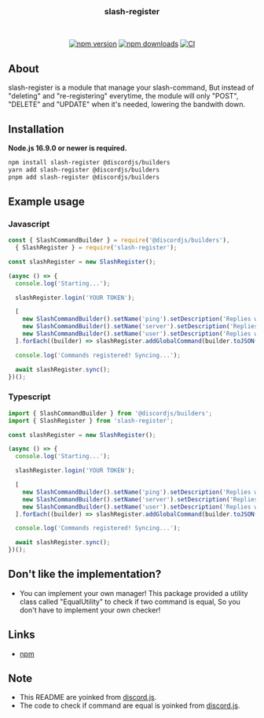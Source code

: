 <div align="center">
  <br/>
    <h3>slash-register</h3>
  <br/>
  <p>
    <a href="https://www.npmjs.com/package/slash-register"><img src="https://img.shields.io/npm/v/slash-register.svg?maxAge=3600" alt="npm version"/></a>
    <a href="https://www.npmjs.com/package/slash-register"><img src="https://img.shields.io/npm/dt/slash-register.svg?maxAge=3600" alt="npm downloads"/></a>
    <a href="https://github.com/xhayper/slash-register/actions/workflows/CI.yaml"><img src="https://github.com/xhayper/slash-register/actions/workflows/CI.yaml/badge.svg" alt="CI"/></a>
  </p>
</div>

## About

slash-register is a module that manage your slash-command, But instead of "deleting" and "re-registering" everytime, the module will only "POST", "DELETE" and "UPDATE" when it's needed, lowering the bandwith down.

## Installation

**Node.js 16.9.0 or newer is required.**

```sh
npm install slash-register @discordjs/builders
yarn add slash-register @discordjs/builders
pnpm add slash-register @discordjs/builders
```

## Example usage

### Javascript

```js
const { SlashCommandBuilder } = require('@discordjs/builders'),
  { SlashRegister } = require('slash-register');

const slashRegister = new SlashRegister();

(async () => {
  console.log('Starting...');

  slashRegister.login('YOUR TOKEN');

  [
    new SlashCommandBuilder().setName('ping').setDescription('Replies with pong!'),
    new SlashCommandBuilder().setName('server').setDescription('Replies with server info!'),
    new SlashCommandBuilder().setName('user').setDescription('Replies with user info!')
  ].forEach((builder) => slashRegister.addGlobalCommand(builder.toJSON()));

  console.log('Commands registered! Syncing...');

  await slashRegister.sync();
})();
```

### Typescript

```ts
import { SlashCommandBuilder } from '@discordjs/builders';
import { SlashRegister } from 'slash-register';

const slashRegister = new SlashRegister();

(async () => {
  console.log('Starting...');

  slashRegister.login('YOUR TOKEN');

  [
    new SlashCommandBuilder().setName('ping').setDescription('Replies with pong!'),
    new SlashCommandBuilder().setName('server').setDescription('Replies with server info!'),
    new SlashCommandBuilder().setName('user').setDescription('Replies with user info!')
  ].forEach((builder) => slashRegister.addGlobalCommand(builder.toJSON()));

  console.log('Commands registered! Syncing...');

  await slashRegister.sync();
})();
```

## Don't like the implementation?

- You can implement your own manager! This package provided a utility class called "EqualUtility" to check if two command is equal, So you don't have to implement your own checker!

## Links

- [npm](https://www.npmjs.com/package/slash-register)

## Note

- This README are yoinked from [discord.js](https://github.com/discordjs/discord.js).
- The code to check if command are equal is yoinked from [discord.js](https://github.com/discordjs/discord.js).